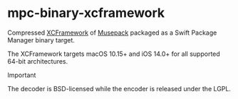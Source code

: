# mpc-binary-xcframework

Compressed [XCFramework](https://github.com/sbooth/AudioXCFrameworks/mpc) of [Musepack](https://musepack.net) packaged as a Swift Package Manager binary target.

The XCFramework targets macOS 10.15+ and iOS 14.0+ for all supported 64-bit architectures.

>[!IMPORTANT]
>The decoder is BSD-licensed while the encoder is released under the LGPL.
